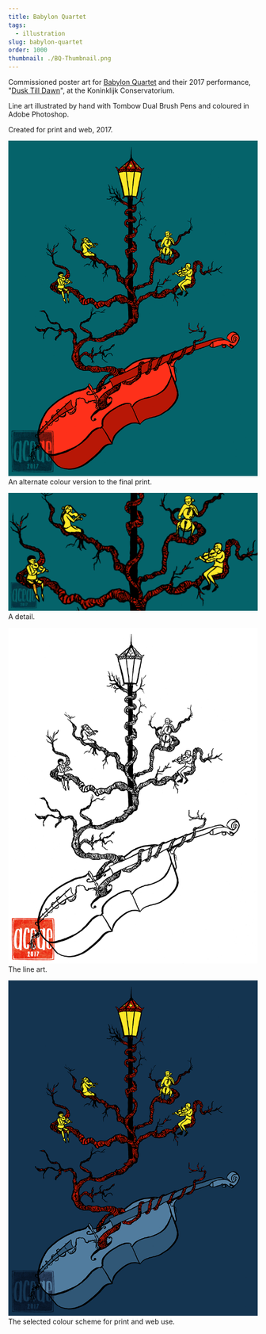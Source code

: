 ```yaml
---
title: Babylon Quartet
tags:
  - illustration
slug: babylon-quartet
order: 1000
thumbnail: ./BQ-Thumbnail.png
---
```

Commissioned poster art for [Babylon Quartet](http://babylonquartet.com) and their 2017 performance, "[Dusk Till Dawn](https://www.facebook.com/events/458628047818318)", at the Koninklijk Conservatorium.

Line art illustrated by hand with Tombow Dual Brush Pens and coloured in Adobe Photoshop.

Created for print and web, 2017.

![](BQ-PrintAlt-WM.png)
An alternate colour version to the final print.

![](BQ-Detail-WM.png)
A detail.

![](BQ-LineArt-WM.png)
The line art.

![](BQ-Print-WM.png)
The selected colour scheme for print and web use.
